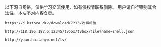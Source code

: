 以下源自网络，仅供学习交流使用，如有侵权请联系删除。
用户请自行甄别其合法性，本站不对内容负责。

```
https://d.kstore.dev/download/7213/吃猫的鱼
```
```
http://118.195.187.6:12345/tvbox/tvbox/file?name=shell.json
```
```
http://yuan.haitangw.net/tv/
```